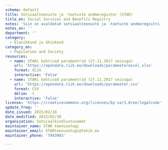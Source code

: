 ```yaml
---
schema: default
title: Sotsiaalteenuste ja -toetuste andmeregister (STAR)
title_en: Social Services and Benefits Registry
notes: 'Siin on avaldatud sotsiaalteenuste ja -toetuste andmeregistri (STAR) järgmised andmed: maakond, haldusasutus, riiklikult kehtestatud toimetulekutoetuse parameetrid, toimetulekutoetuse maksmiseks kehtestatud eluasemekulude piirmäärad omavalitsustes, riiklikult kehtestatud vajaduspõhise peretoetuse parameetrid, parameetri kehtivuse algus, parameetri kehtivuse lõpp, parameetri väärtus, parameetri mõõtühik.'
notes_en: ''
department: ''
category:
  - Elanikkond ja ühiskond
category_en:
  - Population and Society
resources:
  - name: STARi kehtivad parameetrid (27.11.2017 seisuga)
    url: 'https://opendata.riik.ee/downloads/parameeterexcel.xlsx'
    format: XLSX
    interactive: 'False'
  - name: STARi kehtivad parameetrid (27.11.2017 seisuga)
    url: 'https://opendata.riik.ee/downloads/parameeter.csv'
    format: CSV
    delim: -t
    interactive: 'False'
license: 'https://creativecommons.org/licenses/by-sa/3.0/ee/legalcode'
update_freq: ''
date_issued: 2015/02/10
date_modified: 2015/02/10
organization: Sotsiaalkindlustusamet
maintainer_name: STAR teenusetugi
maintainer_email: STARteenusetugi@tehik.ee
maintainer_phone: '7943903'

---
```

